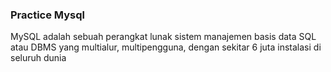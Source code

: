 ### Practice Mysql

MySQL adalah sebuah perangkat lunak sistem manajemen basis data SQL atau DBMS yang multialur, multipengguna, dengan sekitar 6 juta instalasi di seluruh dunia